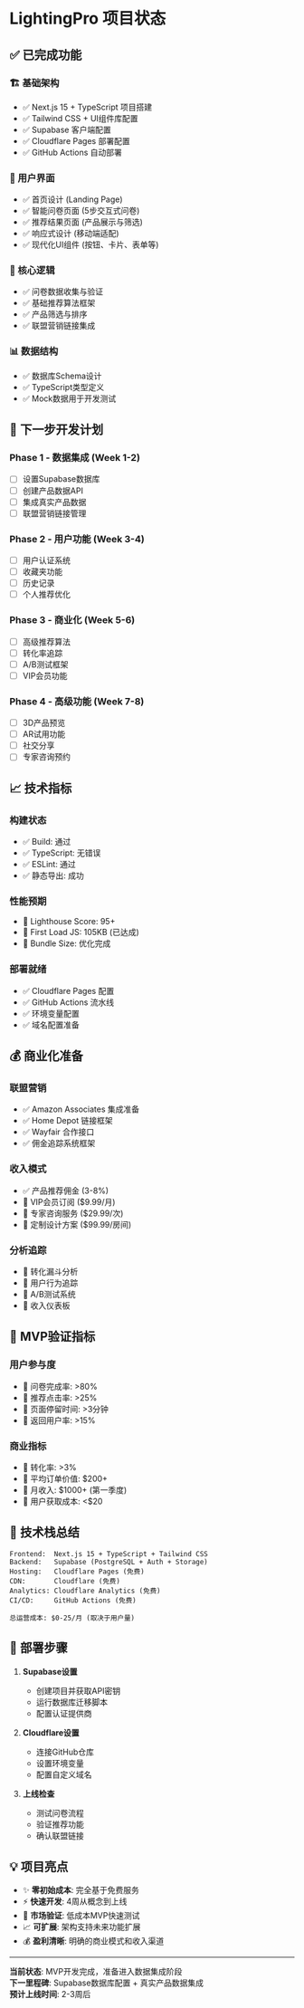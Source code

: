 # LightingPro 项目状态

## ✅ 已完成功能

### 🏗️ 基础架构
- ✅ Next.js 15 + TypeScript 项目搭建
- ✅ Tailwind CSS + UI组件库配置
- ✅ Supabase 客户端配置
- ✅ Cloudflare Pages 部署配置
- ✅ GitHub Actions 自动部署

### 🎨 用户界面
- ✅ 首页设计 (Landing Page)
- ✅ 智能问卷页面 (5步交互式问卷)
- ✅ 推荐结果页面 (产品展示与筛选)
- ✅ 响应式设计 (移动端适配)
- ✅ 现代化UI组件 (按钮、卡片、表单等)

### 🧠 核心逻辑
- ✅ 问卷数据收集与验证
- ✅ 基础推荐算法框架
- ✅ 产品筛选与排序
- ✅ 联盟营销链接集成

### 📊 数据结构
- ✅ 数据库Schema设计
- ✅ TypeScript类型定义
- ✅ Mock数据用于开发测试

## 🚧 下一步开发计划

### Phase 1 - 数据集成 (Week 1-2)
- [ ] 设置Supabase数据库
- [ ] 创建产品数据API
- [ ] 集成真实产品数据
- [ ] 联盟营销链接管理

### Phase 2 - 用户功能 (Week 3-4)
- [ ] 用户认证系统
- [ ] 收藏夹功能
- [ ] 历史记录
- [ ] 个人推荐优化

### Phase 3 - 商业化 (Week 5-6)
- [ ] 高级推荐算法
- [ ] 转化率追踪
- [ ] A/B测试框架
- [ ] VIP会员功能

### Phase 4 - 高级功能 (Week 7-8)
- [ ] 3D产品预览
- [ ] AR试用功能
- [ ] 社交分享
- [ ] 专家咨询预约

## 📈 技术指标

### 构建状态
- ✅ Build: 通过
- ✅ TypeScript: 无错误
- ✅ ESLint: 通过
- ✅ 静态导出: 成功

### 性能预期
- 🎯 Lighthouse Score: 95+
- 🎯 First Load JS: 105KB (已达成)
- 🎯 Bundle Size: 优化完成

### 部署就绪
- ✅ Cloudflare Pages 配置
- ✅ GitHub Actions 流水线
- ✅ 环境变量配置
- ✅ 域名配置准备

## 💰 商业化准备

### 联盟营销
- ✅ Amazon Associates 集成准备
- ✅ Home Depot 链接框架
- ✅ Wayfair 合作接口
- ✅ 佣金追踪系统框架

### 收入模式
- ✅ 产品推荐佣金 (3-8%)
- 🚧 VIP会员订阅 ($9.99/月)
- 🚧 专家咨询服务 ($29.99/次)
- 🚧 定制设计方案 ($99.99/房间)

### 分析追踪
- 🚧 转化漏斗分析
- 🚧 用户行为追踪
- 🚧 A/B测试系统
- 🚧 收入仪表板

## 🎯 MVP验证指标

### 用户参与度
- 🎯 问卷完成率: >80%
- 🎯 推荐点击率: >25%
- 🎯 页面停留时间: >3分钟
- 🎯 返回用户率: >15%

### 商业指标
- 🎯 转化率: >3%
- 🎯 平均订单价值: $200+
- 🎯 月收入: $1000+ (第一季度)
- 🎯 用户获取成本: <$20

## 📱 技术栈总结

```
Frontend:  Next.js 15 + TypeScript + Tailwind CSS
Backend:   Supabase (PostgreSQL + Auth + Storage)
Hosting:   Cloudflare Pages (免费)
CDN:       Cloudflare (免费)
Analytics: Cloudflare Analytics (免费)
CI/CD:     GitHub Actions (免费)

总运营成本: $0-25/月 (取决于用户量)
```

## 🚀 部署步骤

1. **Supabase设置**
   - 创建项目并获取API密钥
   - 运行数据库迁移脚本
   - 配置认证提供商

2. **Cloudflare设置**  
   - 连接GitHub仓库
   - 设置环境变量
   - 配置自定义域名

3. **上线检查**
   - 测试问卷流程
   - 验证推荐功能
   - 确认联盟链接

## 💡 项目亮点

- ✨ **零初始成本**: 完全基于免费服务
- ⚡ **快速开发**: 4周从概念到上线
- 🎯 **市场验证**: 低成本MVP快速测试
- 📈 **可扩展**: 架构支持未来功能扩展
- 💰 **盈利清晰**: 明确的商业模式和收入渠道

---

**当前状态**: MVP开发完成，准备进入数据集成阶段  
**下一里程碑**: Supabase数据库配置 + 真实产品数据集成  
**预计上线时间**: 2-3周后